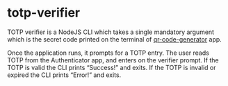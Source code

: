 # totp-verifier
TOTP verifier is a NodeJS CLI which takes a single mandatory argument which is the secret code printed on the terminal of [qr-code-generator](https://github.com/ecoruh/qr-code-generator) app.

Once the application runs, it prompts for a TOTP entry. The user reads TOTP from the Authenticator app, and enters on the verifier prompt. If the TOTP is valid the CLI prints “Success!” and exits. If the TOTP is invalid or expired the CLI prints “Error!” and exits.
